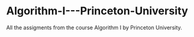 # Algorithm-I---Princeton-University
All the assigments from the course Algorithm I by Princeton University.
